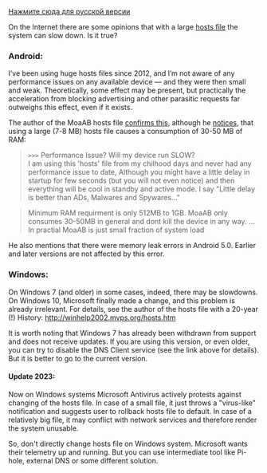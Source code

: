  [Нажмите сюда для русской версии](hosts_file_performance_ru.md)

On the Internet there are some opinions that with a large [hosts file](hosts_file_en.md) the system can slow down. Is it true?

### Android:
I’ve been using huge hosts files since 2012, and I’m not aware of any performance issues on any available device — and they were then small and weak. Theoretically, some effect may be present, but practically the acceleration from blocking advertising and other parasitic requests far outweighs this effect, even if it exists.

The author of the MoaAB hosts file [confirms this](https://forum.xda-developers.com/showthread.php?t=1916098), although he [notices](https://forum.xda-developers.com/showpost.php?p=62564889&postcount=3313), that using a large (7-8 MB) hosts file causes a consumption of 30-50 MB of RAM:

> ``>>>`` Performance Issue? Will my device run SLOW?<br>
> I am using this 'hosts' file from my chilhood days and never had any performance issue to date, Although you might have a little delay in startup for few seconds (but you will not even notice) and then everything will be cool in standby and active mode. I say "Little delay is better than ADs, Malwares and Spywares..."

> Minimum RAM requirment is only 512MB to 1GB. MoaAB only consumes 30-50MB in general and dont kill the device in any way. ... In practial MoaAB is just small fraction of system load

He also mentions that there were memory leak errors in Android 5.0. Earlier and later versions are not affected by this error.


### Windows:
On Windows 7 (and older) in some cases, indeed, there may be slowdowns. On Windows 10, Microsoft finally made a change, and this problem is already irrelevant. For details, see the author of the hosts file with a 20-year (!) History: http://winhelp2002.mvps.org/hosts.htm

It is worth noting that Windows 7 has already been withdrawn from support and does not receive updates. If you are using this version, or even older, you can try to disable the DNS Client service (see the link above for details). But it is better to go to the current version.

#### Update 2023:
Now on Windows systems Microsoft Antivirus actively protests against changing of the hosts file. In case of a small file, it just throws a "virus-like" notification and suggests user to rollback hosts file to default. In case of a relatively big file, it may conflict with network services and therefore render the system unusable.

So, don't directly change hosts file on Windows system. Microsoft wants their telemetry up and running. But you can use intermediate tool like Pi-hole, external DNS or some different solution.
